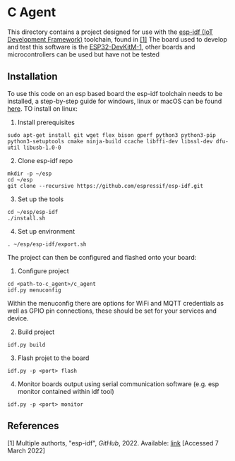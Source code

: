 # C Agent

This directory contains a project designed for use with the [esp-idf (IoT Development Framework)](https://github.com/espressif/esp-idf) toolchain, found in [[1]](#1)
The board used to develop and test this software is the [ESP32-DevKitM-1](https://docs.espressif.com/projects/esp-idf/en/latest/esp32/hw-reference/esp32/user-guide-devkitm-1.html), other boards and microcontrollers can be used but have not be tested

## Installation

To use this code on an esp based board the esp-idf toolchain needs to be installed, a step-by-step guide for windows, linux or macOS can be found [here](https://docs.espressif.com/projects/esp-idf/en/latest/esp32/get-started/index.html#get-started-step-by-step).
TO install on linux:

1. Install prerequisites
```
sudo apt-get install git wget flex bison gperf python3 python3-pip python3-setuptools cmake ninja-build ccache libffi-dev libssl-dev dfu-util libusb-1.0-0
```
2. Clone esp-idf repo
```
mkdir -p ~/esp
cd ~/esp
git clone --recursive https://github.com/espressif/esp-idf.git
```
3. Set up the tools
```
cd ~/esp/esp-idf
./install.sh
```
4. Set up environment
```
. ~/esp/esp-idf/export.sh
```

The project can then be configured and flashed onto your board:

1. Configure project
```
cd <path-to-c_agent>/c_agent
idf.py menuconfig
```
Within the menuconfig there are options for WiFi and MQTT credentials as well as GPIO pin connections, these should be set for your services and device.

2. Build project
```
idf.py build
```
3. Flash projet to the board
```
idf.py -p <port> flash
```
4. Monitor boards output using serial communication software (e.g. esp monitor contained within idf tool)
```
idf.py -p <port> monitor
```

## References

<a id="1">[1]</a>
Multiple authorts, "esp-idf", *GitHub*, 2022. Available: [link](https://github.com/espressif/esp-idf) [Accessed 7 March 2022]
